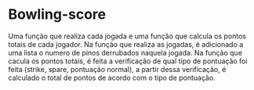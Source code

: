 # Bowling-score

Uma função que realiza cada jogada e uma função que calcula os pontos totais de cada jogador.
Na função que realiza as jogadas, é adicionado a uma lista o numero de pinos derrubados naquela jogada.
Na função que cacula os pontos totais, é feita a verificação de qual tipo de pontuação foi feita (strike, spare, pontuação normal), 
a partir dessa verificação, é calculado o total de pontos de acordo com o tipo de pontuação.
